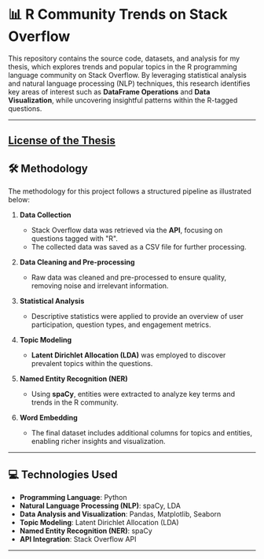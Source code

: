 # 📊 R Community Trends on Stack Overflow

This repository contains the source code, datasets, and analysis for my thesis, which explores trends and popular topics in the R programming language community on Stack Overflow. By leveraging statistical analysis and natural language processing (NLP) techniques, this research identifies key areas of interest such as **DataFrame Operations** and **Data Visualization**, while uncovering insightful patterns within the R-tagged questions.

---
[License of the Thesis](https://ikee.lib.auth.gr/record/354696/?ln=el)
---

## 🛠️ Methodology

The methodology for this project follows a structured pipeline as illustrated below:


1. **Data Collection**  
   - Stack Overflow data was retrieved via the **API**, focusing on questions tagged with "R".
   - The collected data was saved as a CSV file for further processing.

2. **Data Cleaning and Pre-processing**  
   - Raw data was cleaned and pre-processed to ensure quality, removing noise and irrelevant information.

3. **Statistical Analysis**  
   - Descriptive statistics were applied to provide an overview of user participation, question types, and engagement metrics.

4. **Topic Modeling**  
   - **Latent Dirichlet Allocation (LDA)** was employed to discover prevalent topics within the questions.

5. **Named Entity Recognition (NER)**  
   - Using **spaCy**, entities were extracted to analyze key terms and trends in the R community.

6. **Word Embedding**  
   - The final dataset includes additional columns for topics and entities, enabling richer insights and visualization.

---

## 💻 Technologies Used

- **Programming Language**: Python  
- **Natural Language Processing (NLP)**: spaCy, LDA  
- **Data Analysis and Visualization**: Pandas, Matplotlib, Seaborn  
- **Topic Modeling**: Latent Dirichlet Allocation (LDA)  
- **Named Entity Recognition (NER)**: spaCy  
- **API Integration**: Stack Overflow API  

---



